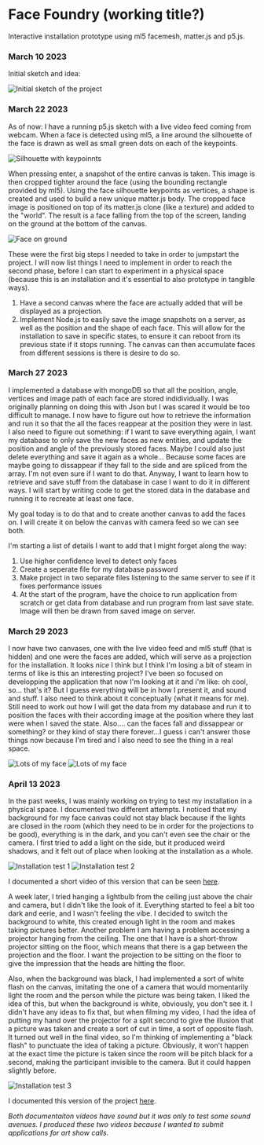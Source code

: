 # Face Foundry (working title?)
Interactive installation prototype using ml5 facemesh, matter.js and p5.js.

### March 10 2023
Initial sketch and idea:

![Initial sketch of the project](public/assets/images/documentation/sketch1.jpg)


### March 22 2023 
As of now: I have a running p5.js sketch with a live video feed coming from webcam. When a face is detected using ml5, a line around the silhouette of the face is drawn as well as small green dots on each of the keypoints. 

![Silhouette with keypoinnts](public/assets/images/documentation/1.jpg)

When pressing enter, a snapshot of the entire canvas is taken. This image is then cropped tighter around the face (using the bounding rectangle provided by ml5). Using the face silhouette keypoints as vertices, a shape is created and used to build a new unique matter.js body. The cropped face image is positioned on top of its matter.js clone (like a texture) and added to the "world". The result is a face falling from the top of the screen, landing on the ground at the bottom of the canvas.

![Face on ground](public/assets/images/documentation/2.jpg)

These were the first big steps I needed to take in order to jumpstart the project. I will now list things I need to implement in order to reach the second phase, before I can start to experiment in a physical space (because this is an installation and it's essential to also prototype in tangible ways). 

1. Have a second canvas where the face are actually added that will be displayed as a projection.
2. Implement Node.js to easily save the image snapshots on a server, as well as the position and the shape of each face. This will allow for the installation to save in specific states, to ensure it can reboot from its previous state if it stops running. The canvas can then accumulate faces from different sessions is there is desire to do so. 

### March 27 2023 

I implemented a database with mongoDB so that all the position, angle, vertices and image path of each face are stored indidividually. I was originally planning on doing this with Json but I was scared it would be too difficult to manage. I now have to figure out how to retrieve the information and run it so that the all the faces reappear at the position they were in last. I also need to figure out something: if I want to save everything again, I want my database to only save the new faces as new entities, and update the position and angle of the previously stored faces. Maybe I could also just delete everything and save it again as a whole... Because some faces are maybe going to dissappear if they fall to the side and are spliced from the array. I'm not even sure if I want to do that. Anyway, I want to learn how to retrieve and save stuff from the database in case I want to do it in different ways. I will start by writing code to get the stored data in the database and running it to recreate at least one face. 

My goal today is to do that and to create another canvas to add the faces on. I will create it on below the canvas with camera feed so we can see both. 

I'm starting a list of details I want to add that I might forget along the way:

1. Use higher confidence level to detect only faces 
2. Create a seperate file for my database password
3. Make project in two separate files listening to the same server to see if it fixes performance issues
4. At the start of the program, have the choice to run application from scratch or get data from database and run program from last save state. Image will then be drawn from saved image on server.

### March 29 2023 

I now have two canvases, one with the live video feed and ml5 stuff (that is hidden) and one were the faces are added, which will serve as a projection for the installation. It looks *nice* I think but I think I'm losing a bit of steam in terms of like is this an interesting project? I've been so focused on developping the application that now I'm looking at it and i'm like: oh cool, so... that's it? But I guess everything will be in how I present it, and sound and stuff. I also need to think about it conceptually (what it means for me). Still need to work out how I will get the data from my database and run it to position the faces with their according image at the position where they last were when I saved the state. Also.... can the faces fall and dissappear or something? or they kind of stay there forever...I guess i can't answer those things now because I'm tired and I also need to see the thing in a real space. 

![Lots of my face](public/assets/images/documentation/3.jpg)
![Lots of my face](public/assets/images/documentation/4.jpg)

### April 13 2023 

In the past weeks, I was mainly working on trying to test my installation in a physical space. I documented two different attempts. I noticed that my background for my face canvas could not stay black because if the lights are closed in the room (which they need to be in order for the projections to be good), everything is in the dark, and you can't even see the chair or the camera. I first tried to add a light on the side, but it produced weird shadows, and it felt out of place when looking at the installation as a whole.

![Installation test 1](public/assets/images/documentation/5.jpg)
![Installation test 2](public/assets/images/documentation/6.jpg)

I documented a short video of this version that can be seen [here](https://www.youtube.com/watch?v=qbS-pHGgWcY).


A week later, I tried hanging a lightbulb from the ceiling just above the chair and camera, but I didn't like the look of it. Everything started to feel a bit too dark and eerie, and I wasn't feeling the vibe. I decided to switch the background to white, this created enough light in the room and makes taking pictures better. Another problem I am having a problem accessing a projector hanging from the ceiling. The one that I have is a short-throw projector sitting on the floor, which means that there is a gap between the projection and the floor. I want the projection to be sitting on the floor to give the impression that the heads are hitting the floor.

Also, when the background was black, I had implemented a sort of white flash on the canvas, imitating the one of a camera that would momentarily light the room and the person while the picture was being taken. I liked the idea of this, but when the background is white, obviously, you don't see it. I didn't have any ideas to fix that, but when filming my video, I had the idea of putting my hand over the projector for a split second to give the illusion that a picture was taken and create a sort of cut in time, a sort of opposite flash. It turned out well in the final video, so I'm thinking of implementing a "black flash" to punctuate the idea of taking a picture. Obviously, it won't happen at the exact time the picture is taken since the room will be pitch black for a second, making the participant invisible to the camera. But it could happen slightly before.

![Installation test 3](public/assets/images/documentation/7.jpg)

I documented this version of the project [here](https://www.youtube.com/watch?v=Cix5-7LAViI).


*Both documentaiton videos have sound but it was only to test some sound avenues. I produced these two videos because I wanted to submit applications for art show calls.*


 